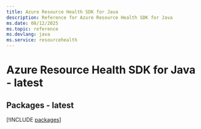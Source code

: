 ```yaml
---
title: Azure Resource Health SDK for Java
description: Reference for Azure Resource Health SDK for Java
ms.date: 08/12/2025
ms.topic: reference
ms.devlang: java
ms.service: resourcehealth
---
```

# Azure Resource Health SDK for Java - latest
## Packages - latest
[!INCLUDE [packages](resource-health-index.md)]
